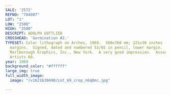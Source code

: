 ```yaml
---
SALE: '2572'
REFNO: "784087"
LOT: "1"
LOW: "2500"
HIGH: "3500"
DESCRIPT: ADOLPH GOTTLIEB
CROSSHEAD: 'Germination #2.'
TYPESET: Color lithograph on Arches, 1969.  560x760 mm; 22⅛x30 inches (sheet), full
  margins.  Signed, dated and numbered 53/65 in pencil, lower margin.  Published by
  Marlborough Graphics, Inc., New York.  A very good impression.  Associated American
  Artists 60.
year: 1969
background_color: "#ffffff"
large_img: true
full_width_image:
  image: "/v1621630498/Lot_69_crop_n6q8mc.jpg"

---
```


